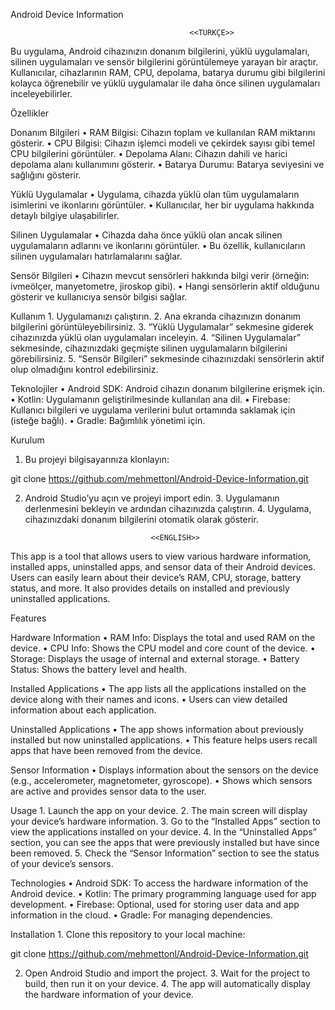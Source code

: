 Android Device Information

											<<TÜRKÇE>>

Bu uygulama, Android cihazınızın donanım bilgilerini, yüklü uygulamaları, silinen uygulamaları ve sensör bilgilerini görüntülemeye yarayan bir araçtır. Kullanıcılar, cihazlarının RAM, CPU, depolama, batarya durumu gibi bilgilerini kolayca öğrenebilir ve yüklü uygulamalar ile daha önce silinen uygulamaları inceleyebilirler.

Özellikler

Donanım Bilgileri
	•	RAM Bilgisi: Cihazın toplam ve kullanılan RAM miktarını gösterir.
	•	CPU Bilgisi: Cihazın işlemci modeli ve çekirdek sayısı gibi temel CPU bilgilerini görüntüler.
	•	Depolama Alanı: Cihazın dahili ve harici depolama alanı kullanımını gösterir.
	•	Batarya Durumu: Batarya seviyesini ve sağlığını gösterir.

Yüklü Uygulamalar
	•	Uygulama, cihazda yüklü olan tüm uygulamaların isimlerini ve ikonlarını görüntüler.
	•	Kullanıcılar, her bir uygulama hakkında detaylı bilgiye ulaşabilirler.

Silinen Uygulamalar
	•	Cihazda daha önce yüklü olan ancak silinen uygulamaların adlarını ve ikonlarını görüntüler.
	•	Bu özellik, kullanıcıların silinen uygulamaları hatırlamalarını sağlar.

Sensör Bilgileri
	•	Cihazın mevcut sensörleri hakkında bilgi verir (örneğin: ivmeölçer, manyetometre, jiroskop gibi).
	•	Hangi sensörlerin aktif olduğunu gösterir ve kullanıcıya sensör bilgisi sağlar.

Kullanım
	1.	Uygulamanızı çalıştırın.
	2.	Ana ekranda cihazınızın donanım bilgilerini görüntüleyebilirsiniz.
	3.	“Yüklü Uygulamalar” sekmesine giderek cihazınızda yüklü olan uygulamaları inceleyin.
	4.	“Silinen Uygulamalar” sekmesinde, cihazınızdaki geçmişte silinen uygulamaların bilgilerini görebilirsiniz.
	5.	“Sensör Bilgileri” sekmesinde cihazınızdaki sensörlerin aktif olup olmadığını kontrol edebilirsiniz.

Teknolojiler
	•	Android SDK: Android cihazın donanım bilgilerine erişmek için.
	•	Kotlin: Uygulamanın geliştirilmesinde kullanılan ana dil.
	•	Firebase: Kullanıcı bilgileri ve uygulama verilerini bulut ortamında saklamak için (isteğe bağlı).
	•	Gradle: Bağımlılık yönetimi için.




Kurulum
  1.	Bu projeyi bilgisayarınıza klonlayın:
  
  git clone https://github.com/mehmettonl/Android-Device-Information.git
	
  2.	Android Studio’yu açın ve projeyi import edin.
	3.	Uygulamanın derlenmesini bekleyin ve ardından cihazınızda çalıştırın.
	4.	Uygulama, cihazınızdaki donanım bilgilerini otomatik olarak gösterir.




	 									<<ENGLISH>>


This app is a tool that allows users to view various hardware information, installed apps, uninstalled apps, and sensor data of their Android devices. Users can easily learn about their device’s RAM, CPU, storage, battery status, and more. It also provides details on installed and previously uninstalled applications.

Features

Hardware Information
	•	RAM Info: Displays the total and used RAM on the device.
	•	CPU Info: Shows the CPU model and core count of the device.
	•	Storage: Displays the usage of internal and external storage.
	•	Battery Status: Shows the battery level and health.

Installed Applications
	•	The app lists all the applications installed on the device along with their names and icons.
	•	Users can view detailed information about each application.

Uninstalled Applications
	•	The app shows information about previously installed but now uninstalled applications.
	•	This feature helps users recall apps that have been removed from the device.

Sensor Information
	•	Displays information about the sensors on the device (e.g., accelerometer, magnetometer, gyroscope).
	•	Shows which sensors are active and provides sensor data to the user.

Usage
	1.	Launch the app on your device.
	2.	The main screen will display your device’s hardware information.
	3.	Go to the “Installed Apps” section to view the applications installed on your device.
	4.	In the “Uninstalled Apps” section, you can see the apps that were previously installed but have since been removed.
	5.	Check the “Sensor Information” section to see the status of your device’s sensors.

Technologies
	•	Android SDK: To access the hardware information of the Android device.
	•	Kotlin: The primary programming language used for app development.
	•	Firebase: Optional, used for storing user data and app information in the cloud.
	•	Gradle: For managing dependencies.

Installation
	1.	Clone this repository to your local machine:
  
  git clone https://github.com/mehmettonl/Android-Device-Information.git
 	
  2.	Open Android Studio and import the project.
	3.	Wait for the project to build, then run it on your device.
	4.	The app will automatically display the hardware information of your device.
